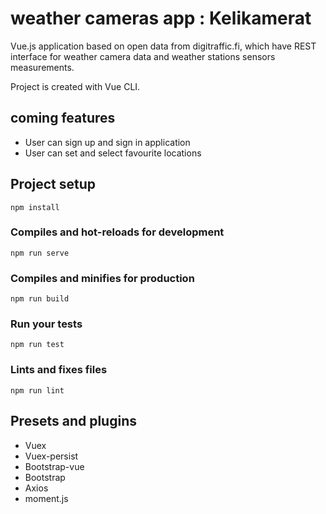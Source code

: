 # weather cameras app : Kelikamerat

Vue.js application based on open data from digitraffic.fi, which have REST interface for weather camera data and weather stations sensors measurements.

Project is created with Vue CLI.

## coming features

- User can sign up and sign in application
- User can set and select favourite locations

## Project setup

```
npm install
```

### Compiles and hot-reloads for development

```
npm run serve
```

### Compiles and minifies for production

```
npm run build
```

### Run your tests

```
npm run test
```

### Lints and fixes files

```
npm run lint
```

## Presets and plugins

- Vuex
- Vuex-persist
- Bootstrap-vue
- Bootstrap
- Axios
- moment.js
